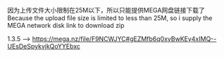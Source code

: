 因为上传文件大小限制在25M以下，所以只能提供MEGA网盘链接下载了<br/>
Because the upload file size is limited to less than 25M, so i supply the MEGA network disk link to download zip

1.3.5  --> https://mega.nz/file/F9NCWJYC#gEZMfb6q0xyBwKEy4xIMQ--UEsDeSpykvjkQoYYEbxc
